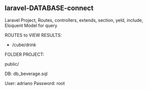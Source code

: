laravel-DATABASE-connect
----------------------------------------------------------------------
Laravel Project, Routes, controllers, extends, section, yeld, include, Eloquent Model for query

ROUTES to VIEW RESULTS:

- /cube/drink 

FOLDER PROJECT:

public/

DB:
db_beverage.sql

User: adriano
Password: root
